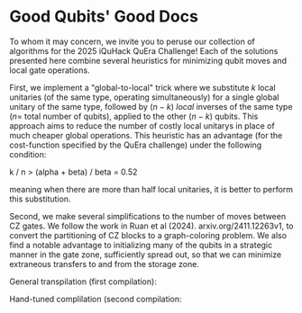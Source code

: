 # Good Qubits' Good Docs
To whom it may concern, we invite you to peruse our collection of algorithms for the 2025 iQuHack QuEra Challenge! Each of the solutions presented here combine several heuristics for minimizing qubit moves and local gate operations. 

First, we implement a "global-to-local" trick where we substitute $k$ local unitaries (of the same type, operating simultaneously) for a single global unitary of the same type, followed by $(n-k)$ _local_ inverses of the same type ($n =$ total number of qubits), applied to the other $(n-k)$ qubits. This approach aims to reduce the number of costly local unitarys in place of much cheaper global operations. This heuristic has an advantage (for the cost-function specified by the QuEra challenge) under the following condition: 

k / n > (alpha + beta) / beta = 0.52 

meaning when there are more than half local unitaries, it is better to perform this substitution.

Second, we make several simplifications to the number of moves between CZ gates. We follow the work in Ruan et al (2024). arxiv.org/2411.12263v1, to convert the partitioning of CZ blocks to a graph-coloring problem. We also find a notable advantage to initializing many of the qubits in a strategic manner in the gate zone, sufficiently spread out, so that we can minimize extraneous transfers to and from the storage zone. 

General transpilation (first compilation):

Hand-tuned complilation (second compilation:



